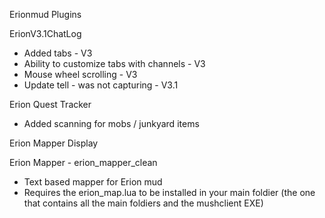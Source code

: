 Erionmud Plugins

ErionV3.1ChatLog
 - Added tabs - V3
 - Ability to customize tabs with channels - V3
 - Mouse wheel scrolling - V3
 - Update tell - was not capturing - V3.1

Erion Quest Tracker
 - Added scanning for mobs / junkyard items

Erion Mapper Display

Erion Mapper - erion_mapper_clean
 - Text based mapper for Erion mud
 - Requires the erion_map.lua to be installed in your main foldier (the one that contains all the main foldiers and the mushclient EXE)
